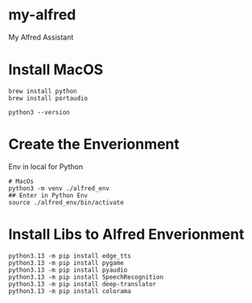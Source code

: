 # my-alfred
My Alfred Assistant

# Install MacOS

```console
brew install python
brew install portaudio
```

```console
python3 --version 
```

# Create the Enverionment 

Env in local for Python
```console
# MacOs
python3 -m venv ./alfred_env
## Enter in Python Env
source ./alfred_env/bin/activate 
```

# Install Libs to Alfred Enverionment

```console
python3.13 -m pip install edge_tts    
python3.13 -m pip install pygame
python3.13 -m pip install pyaudio
python3.13 -m pip install SpeechRecognition
python3.13 -m pip install deep-translator
python3.13 -m pip install colorama
```


